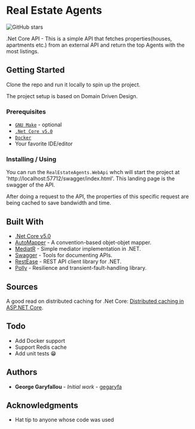 # Real Estate Agents

![GitHub stars](https://img.shields.io/github/stars/gegaryfa/RealEstateAgents)

.Net Core API -  This is a simple API that fetches properties(houses, apartments etc.) from an external API and return the top Agents with the most listings.

## Getting Started

Clone the repo and run it locally to spin up the project.

The project setup is based on Domain Driven Design.

### Prerequisites

* [`GNU Make`](https://www.gnu.org/software/make/) - optional
* [`.Net Core v5.0`](https://dotnet.microsoft.com/download/dotnet/5.0)
* [`Docker`](https://www.docker.com/get-started)
* Your favorite IDE/editor


### Installing / Using

You can run the `RealEstateAgents.WebApi` whch will start the project at 'http://localhost:57712/swagger/index.html'. This landing page is the swagger of the API.

After doing a request to the API, the properties of this specific request are being cached to save bandwidth and time.

## Built With

* [.Net Core v5.0](https://dotnet.microsoft.com/download/dotnet/5.0)
* [AutoMapper](https://automapper.org/) - A convention-based objet-objet mapper.
* [MediatR](https://github.com/jbogard/MediatR) - Simple mediator implementation in .NET.
* [Swagger](https://swagger.io/) - Tools for documenting APIs.
* [RestEase](https://github.com/canton7/RestEase) - REST API client library for .NET.
* [Polly](https://github.com/App-vNext/Polly) - Resilience and transient-fault-handling library.

## Sources
A good read on distributed caching for .Net Core: [Distributed caching in ASP.NET Core](https://docs.microsoft.com/en-us/aspnet/core/performance/caching/distributed?view=aspnetcore-3.1).


## Todo
 * Add Docker support
 * Support Redis cache
 * Add unit tests 😁

## Authors

* **George Garyfallou** - *Initial work* - [gegaryfa](https://github.com/gegaryfa)

## Acknowledgments

* Hat tip to anyone whose code was used

